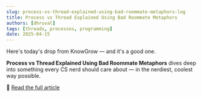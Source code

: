```yaml
---
slug: process-vs-thread-explained-using-bad-roommate-metaphors-log
title: Process vs Thread Explained Using Bad Roommate Metaphors
authors: [dhruval]
tags: [threads, processes, programming]
date: 2025-04-15
---
```


Here's today's drop from KnowGrow — and it's a good one.

**Process vs Thread Explained Using Bad Roommate Metaphors** dives deep into something every CS nerd should care about — in the nerdiest, coolest way possible.

🔗 [Read the full article](/docs/2025-04-15-process-vs-thread-explained-using-bad-roommate-metaphors)
